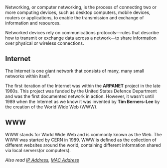 Networking, or computer networking, is the process of connecting two or more computing devices, such as desktop computers, mobile devices, routers or applications, to enable the transmission and exchange of information and resources.

Networked devices rely on communications protocols—rules that describe how to transmit or exchange data across a network—to share information over physical or wireless connections.

## Internet
The Internet is one giant network that consists of many, many small networks within itself.

The first iteration of the Internet was within the **ARPANET** project in the late 1960s. This project was funded by the United States Defence Department and was the first documented network in action. However, it wasn't until 1989 when the Internet as we know it was invented by **Tim Berners-Lee** by the creation of the World Wide Web (WWW).

## WWW
WWW stands for World Wide Web and is commonly known as the Web. The WWW was started by CERN in 1989.  WWW is defined as the collection of different websites around the world, containing different information shared via local servers(or computers).

*Also read [IP Address](/note/IP%20Address), [MAC Address](/note/MAC%20Address)*